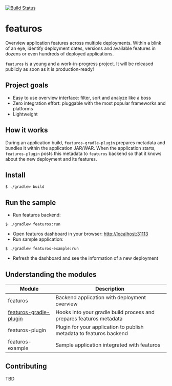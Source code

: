 [![Build Status](https://travis-ci.org/4finance/featuros.svg)](https://travis-ci.org/4finance/featuros)

# featuros

Overview application features across multiple deployments. Within a blink of an eye, identify deployment dates, versions and available features in dozens or even hundreds of deployed applications.

`featuros` is a young and a work-in-progress project. It will be released publicly as soon as it is production-ready!

## Project goals

- Easy to use overview interface: filter, sort and analyze like a boss
- Zero integration effort: pluggable with the most popular frameworks and platforms
- Lightweight

## How it works

During an application build, `featuros-gradle-plugin` prepares metadata and bundles it within the application JAR/WAR. When the application starts, `featuros-plugin` posts this metadata to `featuros` backend so that it knows about the new deployment and its features.

## Install

`$ ./gradlew build`

## Run the sample

- Run featuros backend:

`$ ./gradlew featuros:run`

- Open featuros dashboard in your browser: [http://localhost:31113](http://localhost:31113)
- Run sample application:

`$ ./gradlew featuros-example:run`

- Refresh the dashboard and see the information of a new deployment

## Understanding the modules

| Module                   | Description                                                          |
| ------------------------ | -------------------------------------------------------------------- |
| featuros                 | Backend application with deployment overview                         |
| [featuros-gradle-plugin] | Hooks into your gradle build process and prepares featuros metadata  |
| featuros-plugin          | Plugin for your application to publish metadata to featuros backend  |
| featuros-example         | Sample application integrated with featuros                          |

[featuros-gradle-plugin]: https://github.com/4finance/featuros/tree/master/featuros-gradle-plugin  "featuros-gradle-plugin"

## Contributing

TBD
